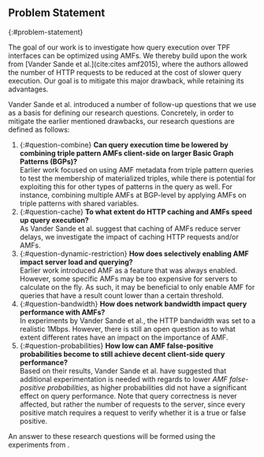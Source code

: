 ## Problem Statement
{:#problem-statement}

The goal of our work is to investigate how query execution over TPF interfaces can be optimized using AMFs.
We thereby build upon the work from [Vander Sande et al.](cite:cites amf2015),
where the authors allowed the number of HTTP requests to be reduced
at the cost of slower query execution.
Our goal is to mitigate this major drawback, while retaining its advantages.

Vander Sande et al. introduced a number of follow-up questions
that we use as a basis for defining our research questions.
Concretely, in order to mitigate the earlier mentioned drawbacks,
our research questions are defined as follows:

1. {:#question-combine}
    **Can query execution time be lowered by combining triple pattern AMFs client-side on larger Basic Graph Patterns (BGPs)?**
    <br />
    Earlier work focused on using AMF metadata from triple pattern queries
    to test the membership of materialized triples,
    while there is potential for exploiting this for other types of patterns in the query as well.
    For instance, combining multiple AMFs at BGP-level
    by applying AMFs on triple patterns with shared variables.
2. {:#question-cache}
    **To what extent do HTTP caching and AMFs speed up query execution?**
    <br />
    As Vander Sande et al. suggest that caching of AMFs
    reduce server delays, we investigate the impact of caching HTTP requests and/or AMFs.
3. {:#question-dynamic-restriction}
    **How does selectively enabling AMF impact server load and querying?**
    <br />
    Earlier work introduced AMF as a feature that was always enabled.
    However, some specific AMFs may be too expensive for servers to calculate on the fly.
    As such, it may be beneficial to only enable AMF for queries
    that have a result count lower than a certain threshold.
4. {:#question-bandwidth}
    **How does network bandwidth impact query performance with AMFs?**
    <br />
    In experiments by Vander Sande et al., the HTTP bandwidth was set to a realistic 1Mbps.
    However, there is still an open question as to what extent different rates have an impact on the importance of AMF.
5. {:#question-probabilities}
    **How low can AMF false-positive probabilities become to still achieve decent client-side query performance?**
    <br />
    Based on their results, Vander Sande et al. have suggested that additional experimentation is needed with regards
    to lower _AMF false-positive probabilities_, as higher probabilities did not have a significant effect on query performance.
    Note that query correctness is never affected,
    but rather the number of requests to the server,
    since every positive match requires a request
    to verify whether it is a true or false positive.

An answer to these research questions will be formed using the experiments from [](#evaluation).
